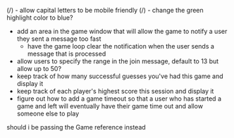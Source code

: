 
(/) - allow capital letters to be mobile friendly
(/) - change the green highlight color to blue?
- add an area in the game window that will allow the game to notify a user they sent a message too fast
    - have the game loop clear the notification when the user sends a message that is processed
- allow users to specify the range in the join message, default to 13 but allow up to 50?
- keep track of how many successful guesses you've had this game and display it
- keep track of each player's highest score this session and display it
- figure out how to add a game timeout so that a user who has started a game and left will eventually have their game time out and allow someone else to play


should i be passing the Game reference instead
